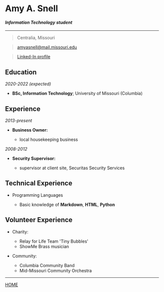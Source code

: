 <!---it1040-2000 markdown resume-online page--->



# Amy A. Snell

#### _Information Technology student_

---

     
> Centralia, Missouri

> [amyasnell@mail.missouri.edu](mailto:amyasnell@mail.missouri.edu)

> [Linked-In profile](www.linkedin.com/in/amy-a-snell-485434193)



Education
---------

_2020-2022 (expected)_

   * **BSc, Information Technology**; University of Missouri (Columbia)


Experience
----------

_2013-present_  

* **Business Owner:**

    * local housekeeping business

_2008-2012_    

* **Security Supervisor:**

    * supervisor at client site, Securitas Security Services

Technical Experience
--------------------

* Programming Languages

    * Basic knowledge of **Markdown**, **HTML**, **Python**


Volunteer Experience
----------------------------------------

* Charity:

     * Relay for Life Team 'Tiny Bubbles'
     * ShowMe Brass musician

* Community:

    * Columbia Community Band
    * Mid-Missouri Community Orchestra
    
---

[HOME](README.md)
